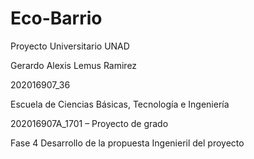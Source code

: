 # Eco-Barrio
Proyecto Universitario UNAD

Gerardo Alexis Lemus Ramirez

202016907_36

Escuela de Ciencias Básicas, Tecnología e Ingeniería

202016907A_1701 – Proyecto de grado

Fase 4 Desarrollo de la propuesta Ingenieril del proyecto
